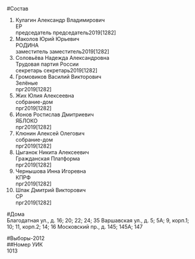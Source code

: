 #Состав  
1. Кулагин Александр Владимирович  
    ЕР  
    председатель председатель2019[1282]  
2. Маколов Юрий Юрьевич  
    РОДИНА  
    заместитель заместитель2019[1282]  
3. Соловьёва Надежда Александровна  
    Трудовая партия России  
    секретарь секретарь2019[1282]  
4. Громовиков Василий Викторович  
    Зелёные  
    прг2019[1282]  
5. Жих Юлия Алексеевна  
    собрание-дом  
    прг2019[1282]  
6. Ионов Ростислав Дмитриевич  
    ЯБЛОКО  
    прг2019[1282]  
7. Клюнин Алексей Олегович  
    собрание-дом  
    прг2019[1282]  
8. Цыганок Никита Алексеевич  
    Гражданская Платформа  
    прг2019[1282]  
9. Чернышова Инна Игоревна  
    КПРФ  
    прг2019[1282]  
10. Шпак Дмитрий Викторович  
    СР  
    прг2019[1282]  

#Дома  
Благодатная ул., д. 16; 20; 22; 24; 35 Варшавская ул., д. 5; 5А; 9, корп.1; 10; 11, корп.2; 14; 16 Московский пр., д. 145; 145А; 147  
  
#Выборы-2012  
##Номер УИК  
1013  
